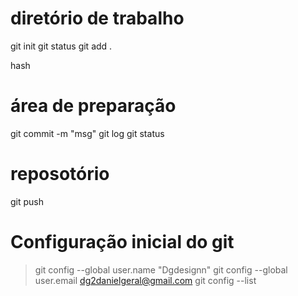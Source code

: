 # diretório de trabalho
git init
git status
git add .

hash
# área de preparação
git commit -m "msg"
git log
git status

# reposotório
git push

# Configuração inicial do git
>git config --global user.name "Dgdesignn"
>git config --global user.email dg2danielgeral@gmail.com
>git config --list

